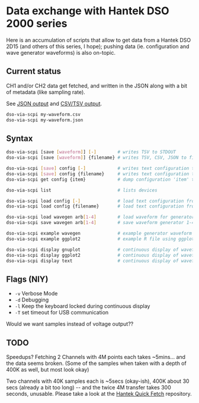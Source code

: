 # Data exchange with Hantek DSO 2000 series

Here is an accumulation of scripts that allow to get data from a Hantek DSO 2D15 (and others of this series, I hope); pushing data (ie. configuration and wave generator waveforms) is also on-topic.

## Current status

CH1 and/or CH2 data get fetched, and written in the JSON along with a bit of metadata (like sampling rate).

See [JSON output](doc/json.md) and [CSV/TSV output](doc/csv.md).

```sh
dso-via-scpi my-waveform.csv
dso-via-scpi my-waveform.json
```



## Syntax

```sh
dso-via-scpi [save [waveform]] [-]        # writes TSV to STDOUT
dso-via-scpi [save [waveform]] {filename} # writes TSV, CSV, JSON to file

dso-via-scpi [save] config [-]            # writes text configuration to STDOUT
dso-via-scpi [save] config {filename}     # writes text configuration to file
dso-via-scpi get config {item}            # dump configuration 'item' to STDOUT

dso-via-scpi list                         # lists devices

dso-via-scpi load config [-]              # load text configuration from STDIN
dso-via-scpi load config {filename}       # load text configuration from file

dso-via-scpi load wavegen arb[1-4]        # load waveform for generator 1-4 from STDIN or file
dso-via-scpi save wavegen arb[1-4]        # save waveform generator 1-4 to STDOUT or file

dso-via-scpi example wavegen              # example generator waveform output to STDOUT or file
dso-via-scpi example ggplot2              # example R file using ggplot2 to nicely format TSV data 

dso-via-scpi display gnuplot              # continuous display of waveform via X11 gnuplot
dso-via-scpi display ggplot2              # continuous display of waveform via X11 R and ggplot2
dso-via-scpi display text                 # continuous display of waveform via terminal
```

## Flags (NIY)

- `-v` Verbose Mode
- `-d` Debugging
- `-l` Keep the keyboard locked during continuous display
- `-T` set timeout for USB communication

Would we want samples instead of voltage output??


## TODO

Speedups? Fetching 2 Channels with 4M points each takes ~5mins... and the data seems broken. (Some of the samples when taken with a depth of 400K as well, but most look okay)

Two channels with 40K samples each is ~5secs (okay-ish), 400K about 30 secs (already a bit too long) -- and the twice 4M transfer takes 300 seconds, unusable. Please take a look at the [Hantek Quick Fetch](https://github.com/phmarek/hantek-dso2000-quick-fetch) repository.

